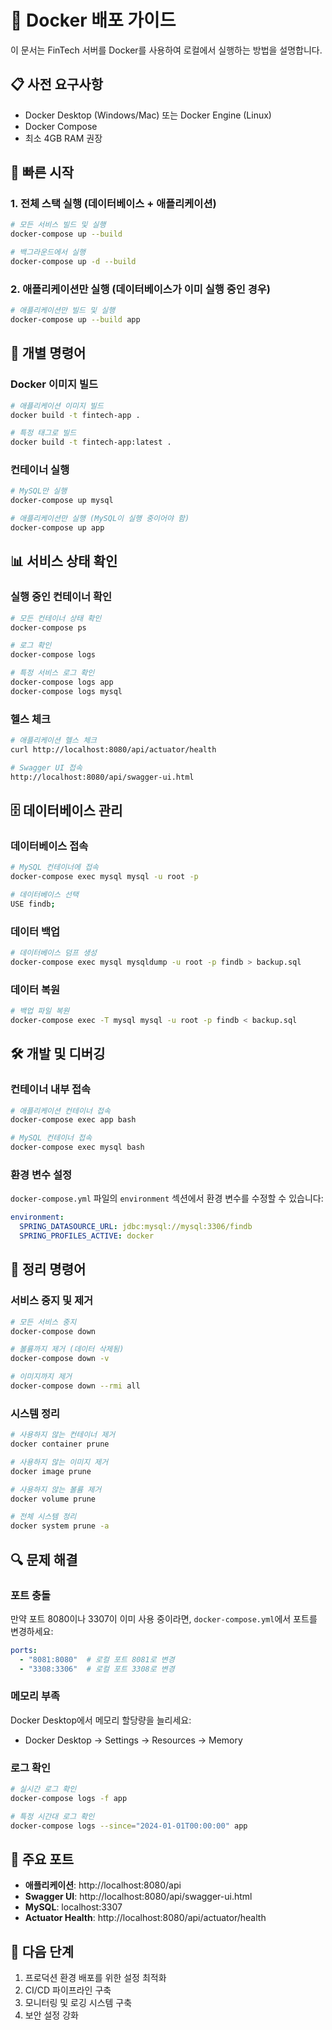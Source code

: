 # 🐳 Docker 배포 가이드

이 문서는 FinTech 서버를 Docker를 사용하여 로컬에서 실행하는 방법을 설명합니다.

## 📋 사전 요구사항

- Docker Desktop (Windows/Mac) 또는 Docker Engine (Linux)
- Docker Compose
- 최소 4GB RAM 권장

## 🚀 빠른 시작

### 1. 전체 스택 실행 (데이터베이스 + 애플리케이션)

```bash
# 모든 서비스 빌드 및 실행
docker-compose up --build

# 백그라운드에서 실행
docker-compose up -d --build
```

### 2. 애플리케이션만 실행 (데이터베이스가 이미 실행 중인 경우)

```bash
# 애플리케이션만 빌드 및 실행
docker-compose up --build app
```

## 🔧 개별 명령어

### Docker 이미지 빌드

```bash
# 애플리케이션 이미지 빌드
docker build -t fintech-app .

# 특정 태그로 빌드
docker build -t fintech-app:latest .
```

### 컨테이너 실행

```bash
# MySQL만 실행
docker-compose up mysql

# 애플리케이션만 실행 (MySQL이 실행 중이어야 함)
docker-compose up app
```

## 📊 서비스 상태 확인

### 실행 중인 컨테이너 확인

```bash
# 모든 컨테이너 상태 확인
docker-compose ps

# 로그 확인
docker-compose logs

# 특정 서비스 로그 확인
docker-compose logs app
docker-compose logs mysql
```

### 헬스 체크

```bash
# 애플리케이션 헬스 체크
curl http://localhost:8080/api/actuator/health

# Swagger UI 접속
http://localhost:8080/api/swagger-ui.html
```

## 🗄️ 데이터베이스 관리

### 데이터베이스 접속

```bash
# MySQL 컨테이너에 접속
docker-compose exec mysql mysql -u root -p

# 데이터베이스 선택
USE findb;
```

### 데이터 백업

```bash
# 데이터베이스 덤프 생성
docker-compose exec mysql mysqldump -u root -p findb > backup.sql
```

### 데이터 복원

```bash
# 백업 파일 복원
docker-compose exec -T mysql mysql -u root -p findb < backup.sql
```

## 🛠️ 개발 및 디버깅

### 컨테이너 내부 접속

```bash
# 애플리케이션 컨테이너 접속
docker-compose exec app bash

# MySQL 컨테이너 접속
docker-compose exec mysql bash
```

### 환경 변수 설정

`docker-compose.yml` 파일의 `environment` 섹션에서 환경 변수를 수정할 수 있습니다:

```yaml
environment:
  SPRING_DATASOURCE_URL: jdbc:mysql://mysql:3306/findb
  SPRING_PROFILES_ACTIVE: docker
```

## 🧹 정리 명령어

### 서비스 중지 및 제거

```bash
# 모든 서비스 중지
docker-compose down

# 볼륨까지 제거 (데이터 삭제됨)
docker-compose down -v

# 이미지까지 제거
docker-compose down --rmi all
```

### 시스템 정리

```bash
# 사용하지 않는 컨테이너 제거
docker container prune

# 사용하지 않는 이미지 제거
docker image prune

# 사용하지 않는 볼륨 제거
docker volume prune

# 전체 시스템 정리
docker system prune -a
```

## 🔍 문제 해결

### 포트 충돌

만약 포트 8080이나 3307이 이미 사용 중이라면, `docker-compose.yml`에서 포트를 변경하세요:

```yaml
ports:
  - "8081:8080"  # 로컬 포트 8081로 변경
  - "3308:3306"  # 로컬 포트 3308로 변경
```

### 메모리 부족

Docker Desktop에서 메모리 할당량을 늘리세요:
- Docker Desktop → Settings → Resources → Memory

### 로그 확인

```bash
# 실시간 로그 확인
docker-compose logs -f app

# 특정 시간대 로그 확인
docker-compose logs --since="2024-01-01T00:00:00" app
```

## 📝 주요 포트

- **애플리케이션**: http://localhost:8080/api
- **Swagger UI**: http://localhost:8080/api/swagger-ui.html
- **MySQL**: localhost:3307
- **Actuator Health**: http://localhost:8080/api/actuator/health

## 🎯 다음 단계

1. 프로덕션 환경 배포를 위한 설정 최적화
2. CI/CD 파이프라인 구축
3. 모니터링 및 로깅 시스템 구축
4. 보안 설정 강화

